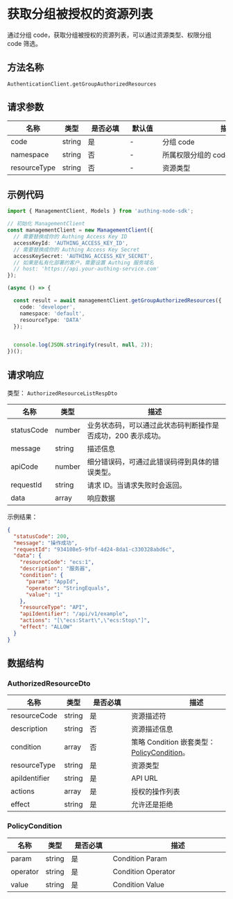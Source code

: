 # 获取分组被授权的资源列表

<!--
  警告⚠️：
  不要直接修改该文档，
  https://github.com/Authing/authing-docs-factory
  使用该项目进行生成
-->

<LastUpdated />

通过分组 code，获取分组被授权的资源列表，可以通过资源类型、权限分组 code 筛选。

## 方法名称

`AuthenticationClient.getGroupAuthorizedResources`

## 请求参数

| 名称 | 类型 | <div style="width:80px">是否必填</div> | <div style="width:60px">默认值</div> | <div style="width:300px">描述</div> | <div style="width:200px">示例值</div> |
| ---- | ---- | ---- | ---- | ---- | ---- |
 | code | string  | 是 | - | 分组 code  | `developer` |
 | namespace | string  | 否 | - | 所属权限分组的 code  | `default` |
 | resourceType | string  | 否 | - | 资源类型  |  |




## 示例代码

```ts
import { ManagementClient, Models } from 'authing-node-sdk';

// 初始化 ManagementClient
const managementClient = new ManagementClient({
  // 需要替换成你的 Authing Access Key ID
  accessKeyId: 'AUTHING_ACCESS_KEY_ID',
  // 需要替换成你的 Authing Access Key Secret
  accessKeySecret: 'AUTHING_ACCESS_KEY_SECRET',
  // 如果是私有化部署的客户，需要设置 Authing 服务域名
  // host: 'https://api.your-authing-service.com'
});

(async () => {

  const result = await managementClient.getGroupAuthorizedResources({
    code: 'developer',
    namespace: 'default',
    resourceType: 'DATA'
  });


  console.log(JSON.stringify(result, null, 2));
})();

```



  
## 请求响应

类型： `AuthorizedResourceListRespDto`

| 名称 | 类型 | 描述 |
| ---- | ---- | ---- |
| statusCode | number | 业务状态码，可以通过此状态码判断操作是否成功，200 表示成功。 |
| message | string | 描述信息 |
| apiCode | number | 细分错误码，可通过此错误码得到具体的错误类型。 |
| requestId | string | 请求 ID。当请求失败时会返回。 |
| data | array | 响应数据 |



示例结果：

```json
{
  "statusCode": 200,
  "message": "操作成功",
  "requestId": "934108e5-9fbf-4d24-8da1-c330328abd6c",
  "data": {
    "resourceCode": "ecs:1",
    "description": "服务器",
    "condition": {
      "param": "AppId",
      "operator": "StringEquals",
      "value": "1"
    },
    "resourceType": "API",
    "apiIdentifier": "/api/v1/example",
    "actions": "[\"ecs:Start\",\"ecs:Stop\"]",
    "effect": "ALLOW"
  }
}
```

## 数据结构


### <a id="AuthorizedResourceDto"></a> AuthorizedResourceDto

| 名称 | 类型 | <div style="width:80px">是否必填</div> | <div style="width:300px">描述</div> | <div style="width:200px">示例值</div> |
| ---- |  ---- | ---- | ---- | ---- |
| resourceCode | string | 是 | 资源描述符   |  `ecs:1` |
| description | string | 否 | 资源描述信息   |  `服务器` |
| condition | array | 否 | 策略 Condition 嵌套类型：<a href="#PolicyCondition">PolicyCondition</a>。  |  |
| resourceType | string | 是 | 资源类型   | DATA |
| apiIdentifier | string | 是 | API URL   |  `/api/v1/example` |
| actions | array | 是 | 授权的操作列表   |  `["ecs:Start","ecs:Stop"]` |
| effect | string | 是 | 允许还是拒绝   | ALLOW |


### <a id="PolicyCondition"></a> PolicyCondition

| 名称 | 类型 | <div style="width:80px">是否必填</div> | <div style="width:300px">描述</div> | <div style="width:200px">示例值</div> |
| ---- |  ---- | ---- | ---- | ---- |
| param | string | 是 | Condition Param   | UserPoolId |
| operator | string | 是 | Condition Operator   | Bool |
| value | string | 是 | Condition Value   |  `1` |


